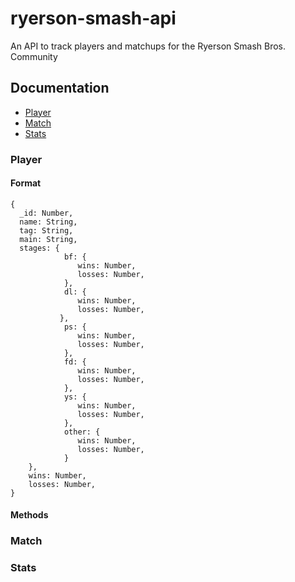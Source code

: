# ryerson-smash-api
An API to track players and matchups for the Ryerson Smash Bros. Community

## Documentation

* [Player](#player)
* [Match](#match)
* [Stats](stats)


### Player

#### Format

```
{
  _id: Number,
  name: String,
  tag: String,
  main: String,
  stages: {
            bf: {
               wins: Number,
               losses: Number,
            },
            dl: {
               wins: Number,
               losses: Number,
           },
            ps: {
               wins: Number,
               losses: Number,
            },
            fd: {
               wins: Number,
               losses: Number,
            },
            ys: {
               wins: Number,
               losses: Number,
            },
            other: {
               wins: Number,
               losses: Number,
            }
    },
    wins: Number,
    losses: Number,
}
```

#### Methods

### Match

### Stats
